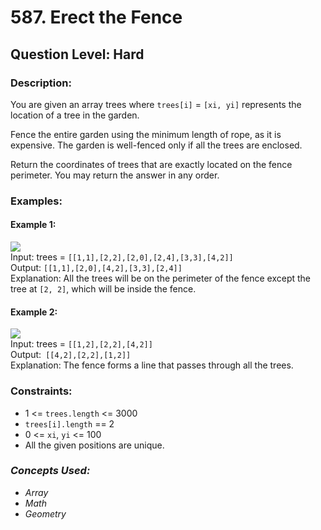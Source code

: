 # 587. Erect the Fence
## Question Level: Hard
### Description:
You are given an array trees where `trees[i]` = `[xi, yi]` represents the location of a tree in the garden.

Fence the entire garden using the minimum length of rope, as it is expensive. The garden is well-fenced only if all the trees are enclosed.

Return the coordinates of trees that are exactly located on the fence perimeter. You may return the answer in any order.


### Examples:
#### Example 1:
<img src="https://assets.leetcode.com/uploads/2021/04/24/erect2-plane.jpg"><br>
Input: trees = `[[1,1],[2,2],[2,0],[2,4],[3,3],[4,2]]`<br>
Output: `[[1,1],[2,0],[4,2],[3,3],[2,4]]`<br>
Explanation: All the trees will be on the perimeter of the fence except the tree at `[2, 2]`, which will be inside the fence.<br>
#### Example 2:
<img src="https://assets.leetcode.com/uploads/2021/04/24/erect1-plane.jpg"><br>
Input: trees = `[[1,2],[2,2],[4,2]]`<br>
Output:` [[4,2],[2,2],[1,2]]`<br>
Explanation: The fence forms a line that passes through all the trees.<br>


### Constraints:

- 1 <= `trees.length` <= 3000
- `trees[i].length` == 2
- 0 <= `xi`, `yi` <= 100
- All the given positions are unique.

### <i>Concepts Used:
- Array
- Math
- Geometry </i>